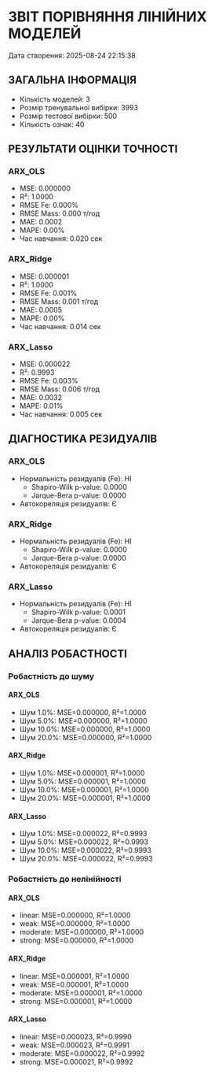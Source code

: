 
# ЗВІТ ПОРІВНЯННЯ ЛІНІЙНИХ МОДЕЛЕЙ
Дата створення: 2025-08-24 22:15:38

## ЗАГАЛЬНА ІНФОРМАЦІЯ
- Кількість моделей: 3
- Розмір тренувальної вибірки: 3993
- Розмір тестової вибірки: 500
- Кількість ознак: 40

## РЕЗУЛЬТАТИ ОЦІНКИ ТОЧНОСТІ

### ARX_OLS
- MSE: 0.000000
- R²: 1.0000  
- RMSE Fe: 0.000%
- RMSE Mass: 0.000 т/год
- MAE: 0.0002
- MAPE: 0.00%
- Час навчання: 0.020 сек

### ARX_Ridge
- MSE: 0.000001
- R²: 1.0000  
- RMSE Fe: 0.001%
- RMSE Mass: 0.001 т/год
- MAE: 0.0005
- MAPE: 0.00%
- Час навчання: 0.014 сек

### ARX_Lasso
- MSE: 0.000022
- R²: 0.9993  
- RMSE Fe: 0.003%
- RMSE Mass: 0.006 т/год
- MAE: 0.0032
- MAPE: 0.01%
- Час навчання: 0.005 сек

## ДІАГНОСТИКА РЕЗИДУАЛІВ

### ARX_OLS
- Нормальність резидуалів (Fe): НІ
  - Shapiro-Wilk p-value: 0.0000
  - Jarque-Bera p-value: 0.0000
- Автокореляція резидуалів: Є

### ARX_Ridge
- Нормальність резидуалів (Fe): НІ
  - Shapiro-Wilk p-value: 0.0000
  - Jarque-Bera p-value: 0.0000
- Автокореляція резидуалів: Є

### ARX_Lasso
- Нормальність резидуалів (Fe): НІ
  - Shapiro-Wilk p-value: 0.0001
  - Jarque-Bera p-value: 0.0004
- Автокореляція резидуалів: Є

## АНАЛІЗ РОБАСТНОСТІ

### Робастність до шуму

#### ARX_OLS
- Шум 1.0%: MSE=0.000000, R²=1.0000
- Шум 5.0%: MSE=0.000000, R²=1.0000
- Шум 10.0%: MSE=0.000000, R²=1.0000
- Шум 20.0%: MSE=0.000000, R²=1.0000

#### ARX_Ridge
- Шум 1.0%: MSE=0.000001, R²=1.0000
- Шум 5.0%: MSE=0.000001, R²=1.0000
- Шум 10.0%: MSE=0.000001, R²=1.0000
- Шум 20.0%: MSE=0.000001, R²=1.0000

#### ARX_Lasso
- Шум 1.0%: MSE=0.000022, R²=0.9993
- Шум 5.0%: MSE=0.000022, R²=0.9993
- Шум 10.0%: MSE=0.000022, R²=0.9993
- Шум 20.0%: MSE=0.000022, R²=0.9993

### Робастність до нелінійності

#### ARX_OLS
- linear: MSE=0.000000, R²=1.0000
- weak: MSE=0.000000, R²=1.0000
- moderate: MSE=0.000000, R²=1.0000
- strong: MSE=0.000000, R²=1.0000

#### ARX_Ridge
- linear: MSE=0.000001, R²=1.0000
- weak: MSE=0.000001, R²=1.0000
- moderate: MSE=0.000001, R²=1.0000
- strong: MSE=0.000001, R²=1.0000

#### ARX_Lasso
- linear: MSE=0.000023, R²=0.9990
- weak: MSE=0.000023, R²=0.9991
- moderate: MSE=0.000022, R²=0.9992
- strong: MSE=0.000021, R²=0.9992

